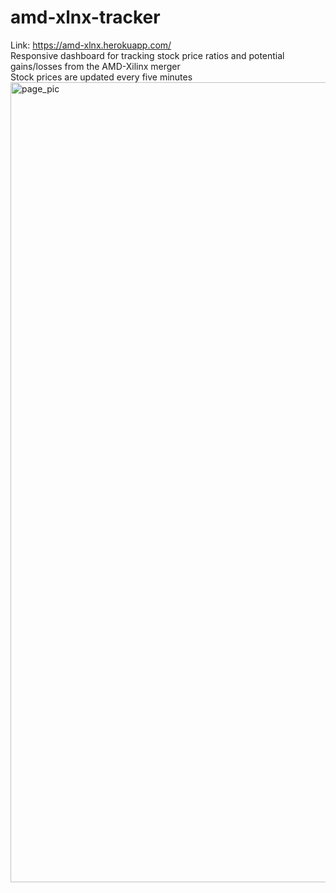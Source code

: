 # amd-xlnx-tracker
Link: https://amd-xlnx.herokuapp.com/ <br />
Responsive dashboard for tracking stock price ratios and potential gains/losses from the AMD-Xilinx merger <br />
Stock prices are updated every five minutes <br />
<img width="1280" alt="page_pic" src="https://user-images.githubusercontent.com/23403178/149850942-5faf9a6e-fe15-4d44-aed0-ee76df7880c5.png">
